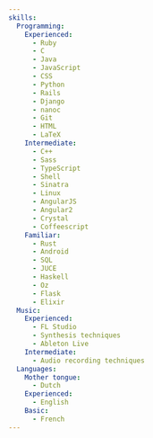 ```yaml
---
skills:
  Programming:
    Experienced:
      - Ruby
      - C
      - Java
      - JavaScript
      - CSS
      - Python
      - Rails
      - Django
      - nanoc
      - Git
      - HTML
      - LaTeX
    Intermediate:
      - C++
      - Sass
      - TypeScript
      - Shell
      - Sinatra
      - Linux
      - AngularJS
      - Angular2
      - Crystal
      - Coffeescript
    Familiar:
      - Rust
      - Android
      - SQL
      - JUCE
      - Haskell
      - Oz
      - Flask
      - Elixir
  Music:
    Experienced:
      - FL Studio
      - Synthesis techniques
      - Ableton Live
    Intermediate:
      - Audio recording techniques
  Languages:
    Mother tongue:
      - Dutch
    Experienced:
      - English
    Basic:
      - French
---
```

